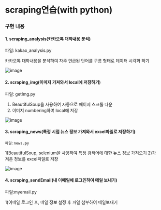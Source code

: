 # scraping연습(with python)

### 구현 내용

#### 1. scraping_analysis(카카오톡 대화내용 분석)
  파일: kakao_analysis.py

  카카오톡 대화내용을 분석하여 자주 언급된 단어를 구름 형태로 데이터 시각화 하기

![image](https://user-images.githubusercontent.com/76245273/113110501-1d2e4300-9242-11eb-8d92-f0049f250940.png)






#### 2. scraping_img(이미지 가져와서 local에 저장하기)
  파일: getImg.py

  1) BeautifulSoup을 사용하여 자동으로 페이지 스크롤 다운
  2) 이미지 numbering하여 local에 저장
  
![image](https://user-images.githubusercontent.com/76245273/113113869-b6128d80-9245-11eb-8db7-be516b70b77c.png)


#### 3. scraping_news(특정 시점 뉴스 정보 가져와서 excel파일로 저장하기)
    파일:news.py
  1)BeautifulSoup, selenium을 사용하여 특정 검색어에 대한 뉴스 정보 가져오기
  2)가져온 정보를 excel파일로 저장
  
![image](https://user-images.githubusercontent.com/76245273/113115019-f1fa2280-9246-11eb-845a-00d37c542483.png)


#### 4. scraping_sendEmail(내 이메일에 로그인하여 메일 보내기)
  파일:myemail.py
  
  1)이메일 로그인 후, 메일 정보 설정 후 파일 첨부하여 메일보내기
